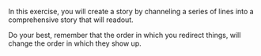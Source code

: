 In this exercise, you will create a story by channeling a series of lines into a comprehensive story that will readout.

Do your best, remember that the order in which you redirect things, will change the order in which they show up.
